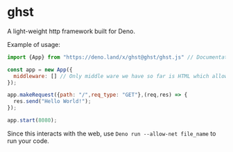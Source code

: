 # ghst
A light-weight http framework built for Deno.

Example of usage:
```js
import {App} from "https://deno.land/x/ghst@ghst/ghst.js" // Documentation can be found at https://doc.deno.land/https/deno.land/x/ghst@ghst/ghst.js

const app = new App({
  middleware: [] // Only middle ware we have so far is HTML which allows your request to display HTML.
});

app.makeRequest({path: "/",req_type: "GET"},(req,res) => {
  res.send("Hello World!");
});

app.start(8080);
```

Since this interacts with the web, use `Deno run --allow-net file_name` to run your code.
